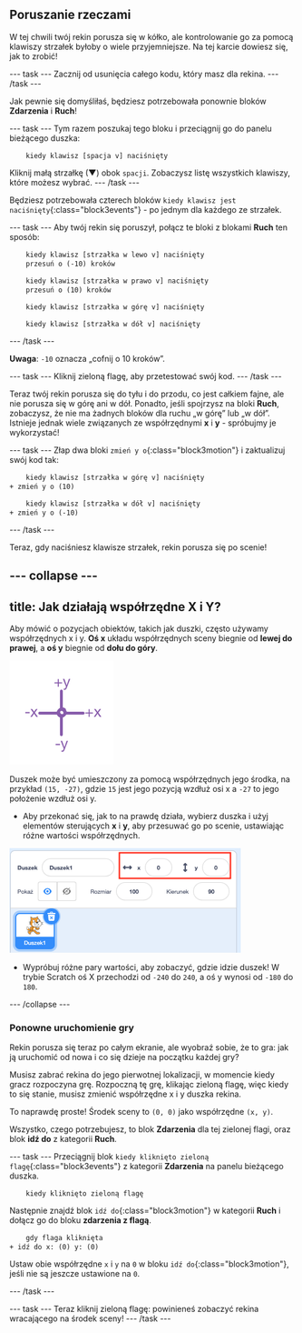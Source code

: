 ## Poruszanie rzeczami

W tej chwili twój rekin porusza się w kółko, ale kontrolowanie go za pomocą klawiszy strzałek byłoby o wiele przyjemniejsze. Na tej karcie dowiesz się, jak to zrobić!

\--- task \--- Zacznij od usunięcia całego kodu, który masz dla rekina. \--- /task \---

Jak pewnie się domyśliłaś, będziesz potrzebowała ponownie bloków **Zdarzenia** i **Ruch**!

\--- task \--- Tym razem poszukaj tego bloku i przeciągnij go do panelu bieżącego duszka:

```blocks3
    kiedy klawisz [spacja v] naciśnięty
```

Kliknij małą strzałkę (▼) obok `spacji`. Zobaczysz listę wszystkich klawiszy, które możesz wybrać. \--- /task \---

Będziesz potrzebowała czterech bloków `kiedy klawisz jest naciśnięty`{:class="block3events"} - po jednym dla każdego ze strzałek.

\--- task \--- Aby twój rekin się poruszył, połącz te bloki z blokami **Ruch** ten sposób:

```blocks3
    kiedy klawisz [strzałka w lewo v] naciśnięty
    przesuń o (-10) kroków
```

```blocks3
    kiedy klawisz [strzałka w prawo v] naciśnięty
    przesuń o (10) kroków
```

```blocks3
    kiedy klawisz [strzałka w górę v] naciśnięty
```

```blocks3
    kiedy klawisz [strzałka w dół v] naciśnięty
```

\--- /task \---

**Uwaga**: `-10` oznacza „cofnij o 10 kroków”.

\--- task \--- Kliknij zieloną flagę, aby przetestować swój kod. \--- /task \---

Teraz twój rekin porusza się do tyłu i do przodu, co jest całkiem fajne, ale nie porusza się w górę ani w dół. Ponadto, jeśli spojrzysz na bloki **Ruch**, zobaczysz, że nie ma żadnych bloków dla ruchu „w górę” lub „w dół”. Istnieje jednak wiele związanych ze współrzędnymi **x** i **y** - spróbujmy je wykorzystać!

\--- task \--- Złap dwa bloki `zmień y o`{:class="block3motion"} i zaktualizuj swój kod tak:

```blocks3
    kiedy klawisz [strzałka w górę v] naciśnięty
+ zmień y o (10)
```

```blocks3
    kiedy klawisz [strzałka w dół v] naciśnięty
+ zmień y o (-10)
```

\--- /task \---

Teraz, gdy naciśniesz klawisze strzałek, rekin porusza się po scenie!

## \--- collapse \---

## title: Jak działają współrzędne X i Y?

Aby mówić o pozycjach obiektów, takich jak duszki, często używamy współrzędnych x i y. **Oś x** układu współrzędnych sceny biegnie od **lewej do prawej**, a **oś y** biegnie od **dołu do góry**.

![](images/moving3.png)

Duszek może być umieszczony za pomocą współrzędnych jego środka, na przykład `(15, -27)`, gdzie `15` jest jego pozycją wzdłuż osi x a `-27` to jego położenie wzdłuż osi y.

+ Aby przekonać się, jak to na prawdę działa, wybierz duszka i użyj elementów sterujących **x** i **y**, aby przesuwać go po scenie, ustawiając różne wartości współrzędnych.

![](images/xycoords.png)

+ Wypróbuj różne pary wartości, aby zobaczyć, gdzie idzie duszek! W trybie Scratch oś X przechodzi od `-240` do `240`, a oś y wynosi od `-180` do `180`.

\--- /collapse \---

### Ponowne uruchomienie gry

Rekin porusza się teraz po całym ekranie, ale wyobraź sobie, że to gra: jak ją uruchomić od nowa i co się dzieje na początku każdej gry?

Musisz zabrać rekina do jego pierwotnej lokalizacji, w momencie kiedy gracz rozpoczyna grę. Rozpoczną tę grę, klikając zieloną flagę, więc kiedy to się stanie, musisz zmienić współrzędne x i y duszka rekina.

To naprawdę proste! Środek sceny to `(0, 0)` jako współrzędne `(x, y)`.

Wszystko, czego potrzebujesz, to blok **Zdarzenia** dla tej zielonej flagi, oraz blok **idź do** z kategorii **Ruch**.

\--- task \--- Przeciągnij blok `kiedy kliknięto zieloną flagę`{:class="block3events"} z kategorii **Zdarzenia** na panelu bieżącego duszka.

```blocks3
    kiedy kliknięto zieloną flagę
```

Następnie znajdź blok `idź do`{:class="block3motion"} w kategorii **Ruch** i dołącz go do bloku **zdarzenia z flagą**.

```blocks3
    gdy flaga kliknięta
+ idź do x: (0) y: (0)
```

Ustaw obie współrzędne `x` i `y` na `0` w bloku `idź do`{:class="block3motion"}, jeśli nie są jeszcze ustawione na `0`.

\--- /task \---

\--- task \--- Teraz kliknij zieloną flagę: powinieneś zobaczyć rekina wracającego na środek sceny! \--- /task \---